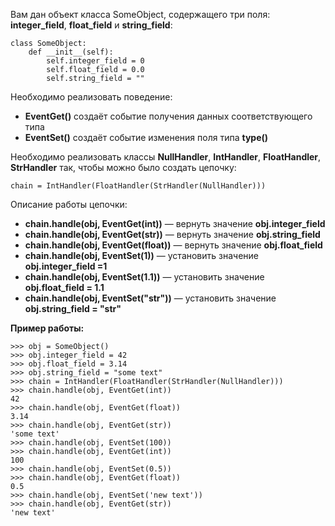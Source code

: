 Вам дан объект класса SomeObject, содержащего три поля: **integer_field**, **float_field** и **string_field**:

```
class SomeObject:
    def __init__(self):
        self.integer_field = 0
        self.float_field = 0.0
        self.string_field = ""
```

Необходимо реализовать поведение:

- **EventGet(<type>)** создаёт событие получения данных соответствующего типа
- **EventSet(<value>)** создаёт событие изменения поля типа **type(<value>)**

Необходимо реализовать классы **NullHandler**, **IntHandler**, **FloatHandler**, **StrHandler** так, чтобы можно было создать цепочку:
```
chain = IntHandler(FloatHandler(StrHandler(NullHandler)))
```

Описание работы цепочки:  

- **chain.handle(obj, EventGet(int))** — вернуть значение **obj.integer_field**
- **chain.handle(obj, EventGet(str))** — вернуть значение **obj.string_field**
- **chain.handle(obj, EventGet(float))** — вернуть значение **obj.float_field**
- **chain.handle(obj, EventSet(1))** — установить значение **obj.integer_field =1**
- **chain.handle(obj, EventSet(1.1))** — установить значение **obj.float_field = 1.1**
- **chain.handle(obj, EventSet("str"))** — установить значение **obj.string_field = "str"**

**Пример работы:**
```
>>> obj = SomeObject()
>>> obj.integer_field = 42
>>> obj.float_field = 3.14
>>> obj.string_field = "some text"
>>> chain = IntHandler(FloatHandler(StrHandler(NullHandler)))
>>> chain.handle(obj, EventGet(int))
42
>>> chain.handle(obj, EventGet(float))
3.14
>>> chain.handle(obj, EventGet(str))
'some text'
>>> chain.handle(obj, EventSet(100))
>>> chain.handle(obj, EventGet(int))
100
>>> chain.handle(obj, EventSet(0.5))
>>> chain.handle(obj, EventGet(float))
0.5
>>> chain.handle(obj, EventSet('new text'))
>>> chain.handle(obj, EventGet(str))
'new text'
```
